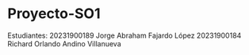 # Proyecto-SO1

Estudiantes:   20231900189 Jorge Abraham Fajardo López
               20231900184 Richard Orlando Andino Villanueva
